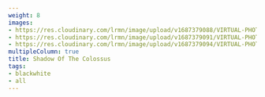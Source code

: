 ```yaml
---
weight: 8
images:
- https://res.cloudinary.com/lrmn/image/upload/v1687379088/VIRTUAL-PHOTOGRAPHY/thelastofuspart1/lrmn-black3_vwctui.png
- https://res.cloudinary.com/lrmn/image/upload/v1687379091/VIRTUAL-PHOTOGRAPHY/thelastofuspart1/lrmn-black2_ie3xw3.png
- https://res.cloudinary.com/lrmn/image/upload/v1687379094/VIRTUAL-PHOTOGRAPHY/thelastofuspart1/lrmn-black1_ungxno.png
multipleColumn: true
title: Shadow Of The Colossus
tags:
- blackwhite
- all
---
```


